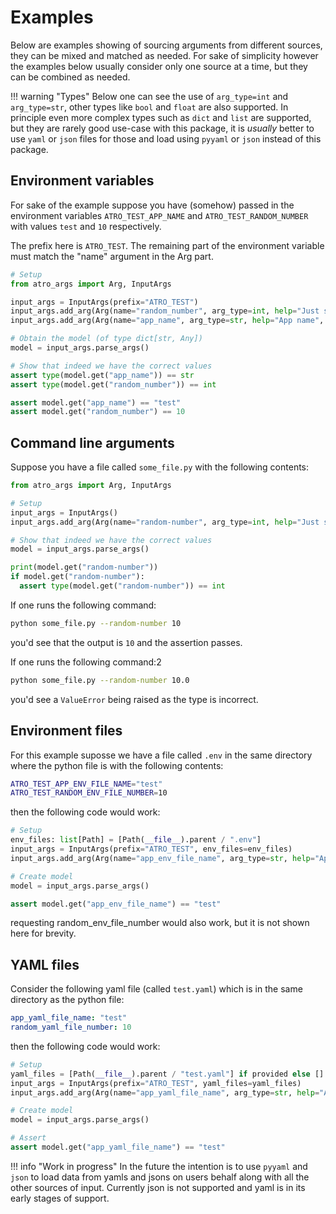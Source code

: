# Examples

Below are examples showing of sourcing arguments from different sources, they can be mixed and matched as needed. For sake of simplicity however the examples below usually consider only one source at a time, but they can be combined as needed.

!!! warning "Types"
    Below one can see the use of `arg_type=int` and `arg_type=str`, other types like `bool` and `float` are also supported. In principle even more complex types such as `dict` and `list` are supported, but they are rarely good use-case with this package, it is _usually_ better to use `yaml` or `json` files for those and load using `pyyaml` or `json` instead of this package.

## Environment variables

For sake of the example suppose you have (somehow) passed in the environment variables `ATRO_TEST_APP_NAME` and `ATRO_TEST_RANDOM_NUMBER` with values `test` and `10` respectively.

The prefix here is `ATRO_TEST`. The remaining part of the environment variable must match the "name" argument in the Arg part.

```python
# Setup
from atro_args import Arg, InputArgs

input_args = InputArgs(prefix="ATRO_TEST")
input_args.add_arg(Arg(name="random_number", arg_type=int, help="Just some random number", required=True))
input_args.add_arg(Arg(name="app_name", arg_type=str, help="App name", required=True))

# Obtain the model (of type dict[str, Any])
model = input_args.parse_args()

# Show that indeed we have the correct values
assert type(model.get("app_name")) == str
assert type(model.get("random_number")) == int

assert model.get("app_name") == "test"
assert model.get("random_number") == 10
```

## Command line arguments

Suppose you have a file called `some_file.py` with the following contents:

```python
from atro_args import Arg, InputArgs

# Setup
input_args = InputArgs()
input_args.add_arg(Arg(name="random-number", arg_type=int, help="Just some random number", required=True))

# Show that indeed we have the correct values
model = input_args.parse_args()

print(model.get("random-number"))
if model.get("random-number"):
  assert type(model.get("random-number")) == int
```

If one runs the following command:

```bash
python some_file.py --random-number 10
```

you'd see that the output is `10` and the assertion passes.

If one runs the following command:2

```bash
python some_file.py --random-number 10.0
```

you'd see a `ValueError` being raised as the type is incorrect.

## Environment files
For this example suposse we have a file called `.env` in the same directory where the python file is with the following contents:

```bash
ATRO_TEST_APP_ENV_FILE_NAME="test"
ATRO_TEST_RANDOM_ENV_FILE_NUMBER=10
```

then the following code would work:


```python
# Setup
env_files: list[Path] = [Path(__file__).parent / ".env"]
input_args = InputArgs(prefix="ATRO_TEST", env_files=env_files)
input_args.add_arg(Arg(name="app_env_file_name", arg_type=str, help="App name", required=False))

# Create model
model = input_args.parse_args()

assert model.get("app_env_file_name") == "test"
```

requesting random_env_file_number would also work, but it is not shown here for brevity.

## YAML files
Consider the following yaml file (called `test.yaml`) which is in the same directory as the python file:

```yaml
app_yaml_file_name: "test"
random_yaml_file_number: 10
```

then the following code would work:

```python
# Setup
yaml_files = [Path(__file__).parent / "test.yaml"] if provided else []
input_args = InputArgs(prefix="ATRO_TEST", yaml_files=yaml_files)
input_args.add_arg(Arg(name="app_yaml_file_name", arg_type=str, help="App name", required=False))

# Create model
model = input_args.parse_args()

# Assert
assert model.get("app_yaml_file_name") == "test"
```

!!! info "Work in progress"
    In the future the intention is to use `pyyaml` and `json` to load data from yamls and jsons on users behalf along with all the other sources of input. Currently json is not supported and yaml is in its early stages of support.
